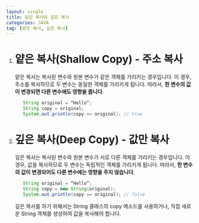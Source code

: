 ```yaml
---
layout: single
title: 얕은 복사와 깊은 복사
categories: JAVA
tag: [얕은 복사, 깊은 복사]
---
```


1. # 얕은 복사(Shallow Copy) - 주소 복사
   얕은 복사는 복사된 변수와 원본 변수가 같은 객체를 가리키는 경우입니다. 이 경우, 주소를 복사하므로 두 변수는 동일한 객체를 가리키게 됩니다. 따라서, __한 변수의 값이 변경되면 다른 변수에도 영향을 줍니다__.
   ```java
      String original = “Hello”;
      String copy = original;
      System.out.println(copy == original); // true
   ```
1. # 깊은 복사(Deep Copy) - 값만 복사
   깊은 복사는 복사된 변수와 원본 변수가 서로 다른 객체를 가리키는 경우입니다. 이 경우, 값을 복사하므로 두 변수는 독립적인 객체를 가리키게 됩니다. 따라서, __한 변수의 값이 변경되어도 다른 변수에는 영향을 주지 않습니다__.
   ```java
      String original = “Hello”;
      String copy = new String(original);
      System.out.println(copy == original); // false
   ```
   깊은 복사를 하기 위해서는 String 클래스의 copy 메소드를 사용하거나, 직접 새로운 String 객체를 생성하여 값을 복사해야 합니다.

